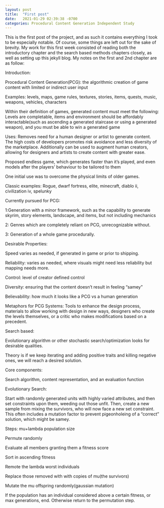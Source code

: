 ```yaml
---
layout: post
title:  "First post"
date:   2021-01-29 02:39:38 -0700
categories: Procedural Content Generation Independent Study
---
```

This is the first post of the project, and as such it contains everything I took to be especially notable. Of course, some things are left out for the sake of brevity. My work for this first week consisted of reading both the introductory chapter and the search based methods chapters closely, as well as setting up this jekyll blog. My notes on the first and 2nd chapter are as follow:

Introduction:

Procedural Content Generation(PCG): the algorithmic creation of game content with limited or indirect user input

Examples: levels, maps, game rules, textures, stories, items, quests, music, weapons, vehicles, characters

Within their definition of games, generated content must meet the following: Levels are completable, items and environment should be affordably interactable(such as ascending a generated staircase or using a generated weapon), and you must be able to win a generated game

Uses: Removes need for a human designer or artist to generate content. The high costs of developers promotes risk avoidance and less diversity of the marketplace. Additionally can be used to augment human creators, allowing for designers and artists to create content with greater ease.

Proposed endless game, which generates faster than it’s played, and even models after the players’ behaviour to be tailored to them

One initial use was to overcome the physical limits of older games.

Classic examples: Rogue, dwarf fortress, elite, minecraft, diablo ii, civilization iv, spelunky

Currently pursued for PCG: 

1:Generation with a minor framework, such as the capability to generate skyrim, story elements, landscape, and items, but not including mechanics

2: Genres which are completely reliant on PCG, unrecognizable without.

3: Generation of a whole game procedurally.

Desirable Properties:

Speed varies as needed, if generated in game or prior to shipping.

Reliability: varies as needed, where visuals might need less reliability but mapping needs more.

Control: level of creator defined control

Diversity: ensuring that the content doesn’t result in feeling “samey”

Believability: how much it looks like a PCG vs a human generation

Metaphors for PCG Systems: Tools to enhance the design process, materials to allow working with design in new ways, designers who create the levels themselves, or a critic who makes modifications based on a precedent.

Search based:

Evolutionary algorithm or other stochastic search/optimization looks for desirable qualities.

Theory is if we keep iterating and adding positive traits and killing negative ones, we will reach a desired solution.

Core components:

Search algorithm, content representation, and an evaluation function

Evolutionary Search:

Start with randomly generated units with highly varied attributes, and then set constraints upon them, weeding out those unfit. Then, create a new sample from mixing the survivors, who will now face a new set constraint. This often includes a mutation factor to prevent pigeonholeing of a “correct” solution, which might be samey.

Steps: mu+lambda population size

Permute randomly

Evaluate all members granting them a fitness score

Sort in ascending fitness

Remote the lambda worst individuals

Replace those removed with with copies of mu(the survivors)

Mutate the mu offspring randomly(gaussian mutation)

If the population has an individual considered above a certain fitness, or max generations, end. Otherwise return to the permutation step.

[jekyll-docs]: https://jekyllrb.com/docs/home
[jekyll-gh]:   https://github.com/jekyll/jekyll
[jekyll-talk]: https://talk.jekyllrb.com/
